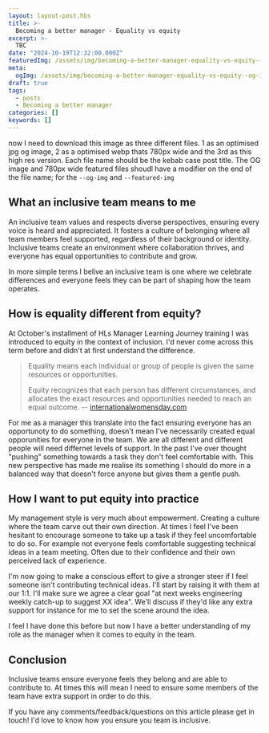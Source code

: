 ```yaml
---
layout: layout-post.hbs
title: >-
  Becoming a better manager - Equality vs equity
excerpt: >-
  TBC
date: "2024-10-19T12:32:00.000Z"
featuredImg: /assets/img/becoming-a-better-manager-equality-vs-equity--featured-img.webp
meta:
  ogImg: /assets/img/becoming-a-better-manager-equality-vs-equity--og-img.jpg
draft: true
tags:
  - posts
  - Becoming a better manager
categories: []
keywords: []
---
```


now I need to download this image as three different files. 1  as an optimised jpg og image, 2 as a optimised webp thats 780px wide and the 3rd as this high res version. Each file name should be the kebab case post title. The OG image and 780px wide featured files shoudl have a modifier on the end of the file name; for the `--og-img` and `--featured-img`

## What an inclusive team means to me
An inclusive team values and respects diverse perspectives, ensuring every voice is heard and appreciated. It fosters a culture of belonging where all team members feel supported, regardless of their background or identity. Inclusive teams create an environment where collaboration thrives, and everyone has equal opportunities to contribute and grow.

In more simple terms I belive an inclusive team is one where we celebrate differences and everyone feels they can be part of shaping how the team operates.


## How is equality different from equity?
At October's installment of HLs Manager Learning Journey training I was introduced to equity in the context of inclusion. I'd never come across this term before and didn't at first understand the difference.

> Equality means each individual or group of people is given the same resources or opportunities.
>
> Equity recognizes that each person has different circumstances, and allocates the exact resources and opportunities needed to reach an equal outcome.
> -- [internationalwomensday.com](https://www.internationalwomensday.com/Missions/18707/Equality-versus-Equity-What-s-the-difference-as-we-EmbraceEquity-for-IWD-2023-and-beyond)

For me as a manager this translate into the fact ensuring everyone has an opportunoty to do something, doesn't mean I've necessarily created equal opporunities for everyone in the team. We are all different and different people will need differnet levels of support. In the past I've over thought "pushing" something towards a task they don't feel comfortable with. This new perspective has made me realise its something I should do more in a balanced way that doesn't force anyone but gives them a gentle push.


## How I want to put equity into practice
My management style is very much about empowerment. Creating a culture where the team carve out their own direction. At times I feel I've been hesitant to encourage someone to take up a task if they feel uncomfortable to do so. For example not everyone feels comfortable suggesting technical ideas in a team meeting. Often due to their confidence and their own perceived lack of experience. 

I'm now going to make a conscious effort to give a stronger steer if I feel someone isn't contributing technical ideas. I'll start by raising it with them at our 1:1. I'll make sure we agree a clear goal "at next weeks engineering weekly catch-up to suggest XX idea". We'll discuss if they'd like any extra support for instance for me to set the scene around the idea. 

I feel I have done this before but now I have a better understanding of my role as the manager when it comes to equity in the team. 


## Conclusion
Inclusive teams ensure everyone feels they belong and are able to contribute to. At times this will mean I need to ensure some members of the team have extra support in order to do this.

If you have any comments/feedback/questions on this article please get in touch! I'd love to know how you ensure you team is inclusive.